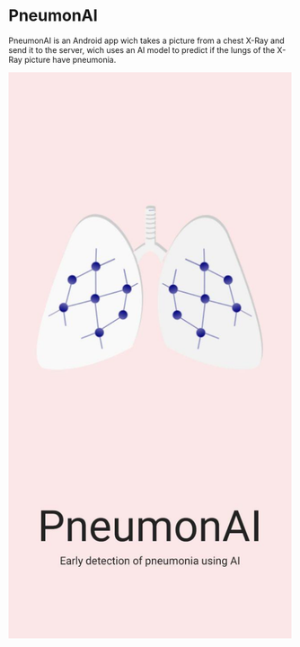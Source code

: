 # PneumonAI
PneumonAI is an Android app wich takes a picture from a chest X-Ray and send it to the server, wich uses an AI model to predict if the lungs of the X-Ray picture have pneumonia.





![alt text](https://github.com/Pedro-Coza/PneumonAI/blob/master/photo_2020-10-30_18-12-57.jpg )
